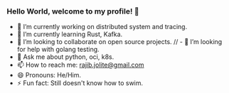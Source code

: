 ### Hello World, welcome to my profile! 👋

<!--
**rajibmitra/rajibmitra** is a ✨ _special_ ✨ repository because its `README.md` (this file) appears on your GitHub profile.

Here are some ideas to get you started:
-->

- 🔭 I’m currently working on distributed system and tracing.
- 🌱 I’m currently learning Rust, Kafka.
- 👯 I’m looking to collaborate on open source projects. 
// - 🤔 I’m looking for help with golang testing. 
- 💬 Ask me about python, oci, k8s.
- 📫 How to reach me: rajib.jolite@gmail.com
- 😄 Pronouns: He/Him. 
- ⚡ Fun fact: Still doesn't know how to swim.
